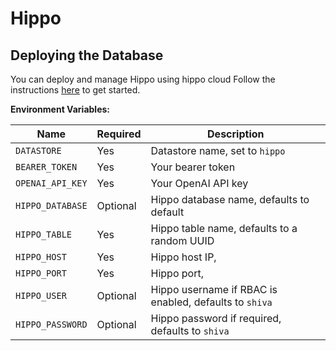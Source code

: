 # Hippo

## Deploying the Database

You can deploy and manage Hippo using hippo cloud Follow the instructions [here](http://hippo.transwarp.io/) to get started.

**Environment Variables:**

| Name                       | Required | Description                                                                                                                                  |
|----------------------------|----------|----------------------------------------------------------------------------------------------------------------------------------------------|
| `DATASTORE`                | Yes      | Datastore name, set to `hippo`                                                                                                               |
| `BEARER_TOKEN`             | Yes      | Your bearer token                                                                                                                            |
| `OPENAI_API_KEY`           | Yes      | Your OpenAI API key                                                                                                                          |
| `HIPPO_DATABASE`           | Optional | Hippo database name, defaults to default                                                                                                     
| `HIPPO_TABLE`              | Yes      | Hippo table name, defaults to a random UUID                                                                                                  |
| `HIPPO_HOST`               | Yes      | Hippo host IP,                                                                                                                               |
| `HIPPO_PORT`               | Yes      | Hippo port,                                                                                                                                  |
| `HIPPO_USER`               | Optional | Hippo username if RBAC is enabled, defaults to `shiva`                                                                                       |
| `HIPPO_PASSWORD`           | Optional | Hippo password if required, defaults to `shiva`                                                                                               |

